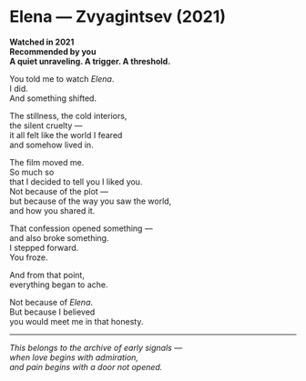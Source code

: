 # Elena — Zvyagintsev (2021)

**Watched in 2021**  
**Recommended by you**  
**A quiet unraveling. A trigger. A threshold.**

You told me to watch *Elena*.  
I did.  
And something shifted.  

The stillness, the cold interiors,  
the silent cruelty —  
it all felt like the world I feared  
and somehow lived in.  

The film moved me.  
So much so  
that I decided to tell you I liked you.  
Not because of the plot —  
but because of the way you saw the world,  
and how you shared it.

That confession opened something —  
and also broke something.  
I stepped forward.  
You froze.

And from that point,  
everything began to ache.

Not because of *Elena*.  
But because I believed  
you would meet me in that honesty.

---

*This belongs to the archive of early signals —  
when love begins with admiration,  
and pain begins with a door not opened.*
